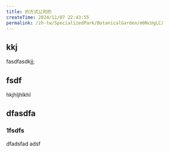 ```yaml
---
title: 的方式公司的
createTime: 2024/11/07 22:43:55
permalink: /zh-tw/SpecializedPark/BotanicalGarden/m0NcUgLC/
---
```


## kkj 
fasdfasdkjj;


## fsdf 


hkjhljhlkhl


## dfasdfa 

### 1fsdfs

dfadsfad adsf